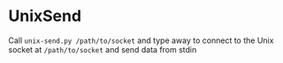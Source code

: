 # UnixSend

Call `unix-send.py /path/to/socket` and type away to connect to the Unix socket at `/path/to/socket` and send data from stdin
